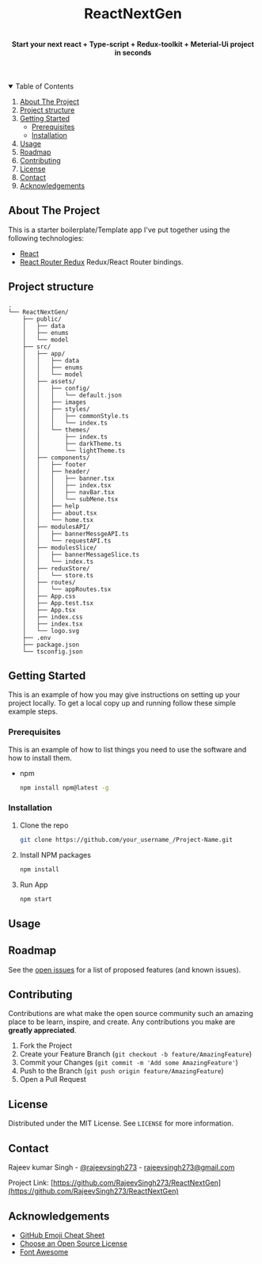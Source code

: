 <div align="center"><h1> ReactNextGen</h1></div>
<br />
<div align="center"><strong>Start your next react + Type-script + Redux-toolkit + Meterial-Ui project in seconds</strong></div>
<br /><br /><br />

<!-- TABLE OF CONTENTS -->
<details open="open">
  <summary>Table of Contents</summary>
  <ol>
    <li>
      <a href="#about-the-project">About The Project</a>
    </li>
    <li>
      <a href="#Project-structure">Project structure</a>
    </li>
    <li>
      <a href="#getting-started">Getting Started</a>
      <ul>
        <li><a href="#prerequisites">Prerequisites</a></li>
        <li><a href="#installation">Installation</a></li>
      </ul>
    </li>
    <li><a href="#usage">Usage</a></li>
    <li><a href="#roadmap">Roadmap</a></li>
    <li><a href="#contributing">Contributing</a></li>
    <li><a href="#license">License</a></li>
    <li><a href="#contact">Contact</a></li>
    <li><a href="#acknowledgements">Acknowledgements</a></li>
  </ol>
</details>



<!-- ABOUT THE PROJECT -->
## About The Project

This is a starter boilerplate/Template app I've put together using the following technologies:
* [React](https://github.com/facebook/react)
* [React Router Redux](https://github.com/reactjs/react-router-redux) Redux/React Router bindings.


<!-- PROJECT STRUCTURE-->
## Project structure
```
.
└── ReactNextGen/
    ├── public/
    │   ├── data
    │   ├── enums
    │   └── model
    ├── src/
    │   ├── app/
    │   │   ├── data
    │   │   ├── enums
    │   │   └── model
    │   ├── assets/
    │   │   ├── config/
    │   │   │   └── default.json
    │   │   ├── images
    │   │   ├── styles/
    │   │   │   ├── commonStyle.ts
    │   │   │   └── index.ts
    │   │   └── themes/
    │   │       ├── index.ts
    │   │       ├── darkTheme.ts
    │   │       └── lightTheme.ts
    │   ├── components/
    │   │   ├── footer
    │   │   ├── header/
    │   │   │   ├── banner.tsx
    │   │   │   ├── index.tsx
    │   │   │   ├── navBar.tsx
    │   │   │   └── subMene.tsx
    │   │   ├── help
    │   │   ├── about.tsx
    │   │   └── home.tsx
    │   ├── modulesAPI/
    │   │   ├── bannerMessgeAPI.ts
    │   │   └── requestAPI.ts
    │   ├── modulesSlice/
    │   │   ├── bannerMessageSlice.ts
    │   │   └── index.ts   
    │   ├── reduxStore/
    │   │   └── store.ts
    │   ├── routes/
    │   │   └── appRoutes.tsx
    │   ├── App.css
    │   ├── App.test.tsx
    │   ├── App.tsx
    │   ├── index.css
    │   ├── index.tsx
    │   └── logo.svg
    ├── .env
    ├── package.json
    └── tsconfig.json
```

<!-- GETTING STARTED -->
## Getting Started

This is an example of how you may give instructions on setting up your project locally.
To get a local copy up and running follow these simple example steps.

### Prerequisites

This is an example of how to list things you need to use the software and how to install them.
* npm
  ```sh
  npm install npm@latest -g
  ```

### Installation

1. Clone the repo
   ```sh
   git clone https://github.com/your_username_/Project-Name.git
   ```
2. Install NPM packages
   ```sh
   npm install
   ```
3. Run App
   ```sh
   npm start
   ```

<!-- USAGE EXAMPLES -->
## Usage



<!-- ROADMAP -->
## Roadmap

See the [open issues](https://github.com/RajeevSingh273/ReactNextGen/issues) for a list of proposed features (and known issues).


<!-- CONTRIBUTING -->
## Contributing

Contributions are what make the open source community such an amazing place to be learn, inspire, and create. Any contributions you make are **greatly appreciated**.

1. Fork the Project
2. Create your Feature Branch (`git checkout -b feature/AmazingFeature`)
3. Commit your Changes (`git commit -m 'Add some AmazingFeature'`)
4. Push to the Branch (`git push origin feature/AmazingFeature`)
5. Open a Pull Request



<!-- LICENSE -->
## License

Distributed under the MIT License. See `LICENSE` for more information.



<!-- CONTACT -->
## Contact

Rajeev kumar Singh - [@rajeevsingh273](https://twitter.com/rajeevsingh273) - rajeevsingh273@gmail.com

Project Link: [https://github.com/RajeevSingh273/ReactNextGen](https://github.com/RajeevSingh273/ReactNextGen)



<!-- ACKNOWLEDGEMENTS -->
## Acknowledgements
* [GitHub Emoji Cheat Sheet](https://www.webpagefx.com/tools/emoji-cheat-sheet)
* [Choose an Open Source License](https://choosealicense.com)
* [Font Awesome](https://fontawesome.com)

